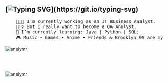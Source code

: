 [![Typing SVG](https://readme-typing-svg.demolab.com?font=Fira+Code&pause=1000&color=F73873&width=685&lines=Hello%2C+world!+I'm+Mylena%2C+and+you're+on+my+Github+profile.)](https://git.io/typing-svg)
--
<pre>
    👩🏽‍💻 I'm currently working as an IT Business Analyst.
    🧙🏽‍♀️ But I really want to become a QA Analyst.
    🌱 I’m currently learning: Java | Python | SQL;
    🎮 Music • Games • Anime • Friends & Brooklyn 99 are my confort
</pre>

<p><img align="center" src="https://github-readme-stats.vercel.app/api/top-langs?username=anelymr&show_icons=true&theme=radical&locale=en&layout=compact" alt="anelymr" /></p>
<br><br>
<p>&nbsp;<img align="left" src="https://github-readme-stats.vercel.app/api?username=anelymr&show_icons=true&theme=radical&locale=en" alt="anelymr" /></p>
